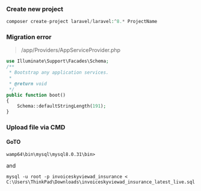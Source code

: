 ### Create new project
```php
composer create-project laravel/laravel:^8.* ProjectName
```
### Migration error
>/app/Providers/AppServiceProvider.php
```php
use Illuminate\Support\Facades\Schema;
/**
 * Bootstrap any application services.
 *
 * @return void
 */
public function boot()
{
    Schema::defaultStringLength(191);
}
```
### Upload file via CMD
#### GoTO
```shell
wamp64\bin\mysql\mysql8.0.31\bin>
```
and 
```shell
mysql -u root -p invoiceskyviewad_insurance < C:\Users\ThinkPad\Downloads\invoiceskyviewad_insurance_latest_live.sql
```

